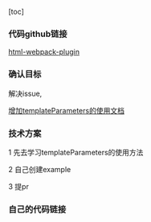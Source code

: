 [toc]

### 代码github链接

[html-webpack-plugin](https://github.com/jantimon/html-webpack-plugin)

### 确认目标

解决issue,

[增加templateParameters的使用文档](https://github.com/jantimon/html-webpack-plugin/issues/1691)

### 技术方案

1 先去学习templateParameters的使用方法

2 自己创建example

3 提pr

### 自己的代码链接

